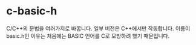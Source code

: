 # c-basic-h
C/C++의 문법을 여러가지로 바꿉니다. 일부 버전은 C++에서만 작동합니다. 이름이 basic.h인 이유는 처음에는 BASIC 언어를 C로 모방하려 했기 때문입니다.
